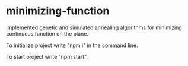 # minimizing-function

implemented genetic and simulated annealing algorithms for minimizing continuous function on the plane.

To initialize project write "npm i" in the command line.

To start project write "npm start".
